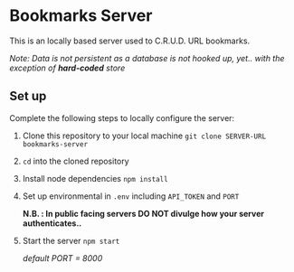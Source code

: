 # Bookmarks Server

This is an locally based server used to C.R.U.D. URL bookmarks.

*Note: Data is not persistent as a database is not hooked up, yet.. with the exception of **hard-coded** store*

## Set up

Complete the following steps to locally configure the server:

1. Clone this repository to your local machine `git clone SERVER-URL bookmarks-server`
2. `cd` into the cloned repository
3. Install node dependencies `npm install`
4. Set up environmental in `.env` including `API_TOKEN` and `PORT`
   
   **N.B. :  In public facing servers DO NOT divulge how your server authenticates..**
5. Start the server `npm start`

   *default PORT = 8000*
